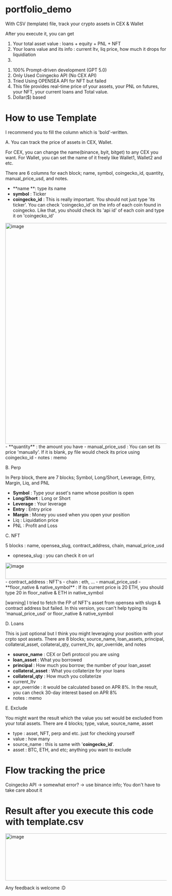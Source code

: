 # portfolio_demo
With CSV (template) file, track your crypto assets in CEX &amp; Wallet

After you execute it, you can get
1) Your total asset value : loans + equity + PNL + NFT
2) Your loans value and its info : current ltv, liq price, how much it drops for liquidiation
3) 

1. 100% Prompt-driven development (GPT 5.0)
2. Only Used Coingecko API (No CEX API)
3. Tried Using OPENSEA API for NFT but failed
4. This file provides real-time price of your assets, your PNL on futures, your NFT, your current loans and Total value.
5. Dollar($) based

# How to use Template

I recommend you to fill the column which is 'bold'-written.

A. You can track the price of assets in CEX, Wallet.

For CEX, you can change the name(binance, byit, bitget) to any CEX you want.
For Wallet, you can set the name of it freely like Wallet1, Wallet2 and etc.

There are 6 columns for each block; name, symbol, coingecko_id, quantity, manual_price_usd, and notes.
- **name **: type its name
- **symbol** : Ticker
- **coingecko_id** : This is really important. You should not just type 'its ticker'. You can check 'coingecko_id' on the info of each coin found in coingecko. Like that, you should check its 'api id' of each coin and type it on 'coingecko_id'
<img width="583" height="688" alt="image" src="https://github.com/user-attachments/assets/22007ba4-65e0-4db1-9973-84a6a4b1a4bb" />
- **quantity** : the amount you have
- manual_price_usd : You can set its price 'manually'. If it is blank, py file would check its price using coingecko_id
- notes : memo

B. Perp

In Perp block, there are 7 blocks; Symbol, Long/Short, Leverage, Entry, Margin, Liq, and PNL

- **Symbol** : Type your asset's name whose position is open
- **Long/Short** : Long or Short
- **Leverage** : Your leverage
- **Entry** : Entry price
- **Margin** : Money you used when you open your position
- Liq : Liquidation price
- PNL : Profit and Loss

C. NFT

5 blocks : name, opensea_slug, contract_address, chain, manual_price_usd
- opnesea_slug : you can check it on url
<img width="737" height="51" alt="image" src="https://github.com/user-attachments/assets/f980489d-b3cb-46e6-aab5-ec4d3794aed3" />
- contract_address : NFT's
- chain : eth, ...
- manual_price_usd
- **floor_native & native_symbol** : If its current price is 20 ETH, you should type 20 in floor_native & ETH in native_symbol

[warning]
I tried to fetch the FP of NFT's asset from opensea with slugs & contract address but failed. In this version, you can't help typing its 'manual_price_usd' or floor_native & native_symbol

D. Loans

This is just optional but I think you might leveraging your position with your crpto spot assets. 
There are 8 blocks; source_name, loan_assets, principal, collateral_asset, collateral_qty, current_ltv, apr_override, and notes
- **source_name** : CEX or Defi protocol you are using
- **loan_asset** : What you borrowed
- **principal** : How much you borrow; the number of your loan_asset
- **collateral_asset** : What you collaterize for your loans
- **collateral_qty** : How much you collaterize
- current_ltv
- apr_override : it would be calculated based on APR 8%. In the result, you can check 30-day interest based on APR 8%
- notes : memo

E. Exclude

You might want the result which the value you set would be excluded from your total assets.
There are 4 blocks; type, value, source_name, asset
- type : asset, NFT, perp and etc. just for checking yourself
- value : how many
- source_name : this is same with '**coingecko_id**'.
- asset : BTC, ETH, and etc; anything you want to exclude

  
# Flow tracking the price
Coingecko API -> somewhat error? -> use binance info; You don't have to take care about it

# Result after you execute this code with template.csv
<img width="1876" height="147" alt="image" src="https://github.com/user-attachments/assets/357f9c61-bb6e-4f36-ac54-87b31e5d8698" />






Any feedback is welcome :D
